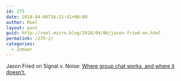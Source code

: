 ```yaml
---
id: 275
date: 2018-04-06T16:21:41+00:00
author: Roel
layout: post
guid: http://roel.micro.blog/2018/04/06/jason-fried-on.html
permalink: /275-2/
categories:
  - Zomaar
---
```

Jason Fried on Signal v. Noise: [Where group chat works, and where it doesn’t.](https://m.signalvnoise.com/is-group-chat-making-you-sweat-744659addf7d)